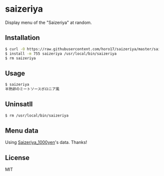# saizeriya

Display menu of the "Saizeriya" at random.

## Installation

```sh
$ curl -O https://raw.githubusercontent.com/horo17/saizeriya/master/saizeriya
$ install -m 755 saizeriya /usr/local/bin/saizeriya
$ rm saizeriya
```

## Usage

```sh
$ saizeriya
半熟卵のミートソースボロニア風
```

## Uninsatll

```sh
$ rm /usr/local/bin/saizeriya
```

## Menu data

Using [Saizeriya_1000yen](https://github.com/marushosummers/Saizeriya_1000yen)'s data. Thanks!

## License

MIT
